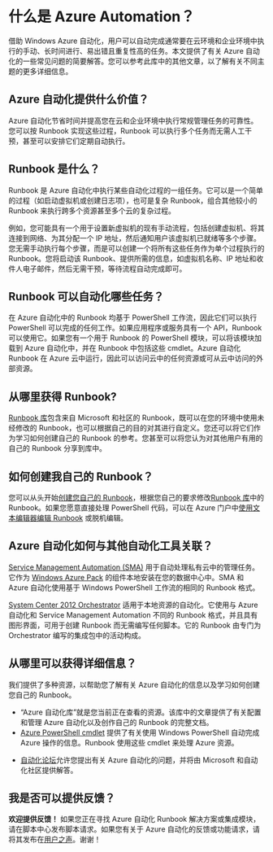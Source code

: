 <properties
	pageTitle="什么是 Azure 自动化？"
	description="了解 Azure 自动化提供的价值并获取常见问题的答案，以便您可以开始创建和使用 Runbook。"
	services="automation"
	documentationCenter=""
	authors="bwren"
	manager="stevenka"
	editor=""/>

<tags
	ms.service="automation"
	ms.date="07/06/2015"
	wacn.date="10/08/2015"/>

# 什么是 Azure Automation？

借助 Windows Azure 自动化，用户可以自动完成通常要在云环境和企业环境中执行的手动、长时间进行、易出错且重复性高的任务。本文提供了有关 Azure 自动化的一些常见问题的简要解答。您可以参考此库中的其他文章，以了解有关不同主题的更多详细信息。

## Azure 自动化提供什么价值？

Azure 自动化节省时间并提高您在云和企业环境中执行常规管理任务的可靠性。您可以按 Runbook 实现这些过程，Runbook 可以执行多个任务而无需人工干预，甚至可以安排它们定期自动执行。

## Runbook 是什么？

Runbook 是 Azure 自动化中执行某些自动化过程的一组任务。它可以是一个简单的过程（如启动虚拟机或创建日志项），也可是复杂 Runbook，组合其他较小的 Runbook 来执行跨多个资源甚至多个云的复杂过程。

例如，您可能具有一个用于设置新虚拟机的现有手动流程，包括创建虚拟机、将其连接到网络、为其分配一个 IP 地址，然后通知用户该虚拟机已就绪等多个步骤。您无需手动执行每个步骤，而是可以创建一个将所有这些任务作为单个过程执行的 Runbook。您将启动该 Runbook、提供所需的信息，如虚拟机名称、IP 地址和收件人电子邮件，然后无需干预，等待流程自动完成即可。


## Runbook 可以自动化哪些任务？

在 Azure 自动化中的 Runbook 均基于 PowerShell 工作流，因此它们可以执行 PowerShell 可以完成的任何工作。如果应用程序或服务具有一个 API，Runbook 可以使用它。如果您有一个用于 Runbook 的 PowerShell 模块，可以将该模块加载到 Azure 自动化中，并在 Runbook 中包括这些 cmdlet。Azure 自动化 Runbook 在 Azure 云中运行，因此可以访问云中的任何资源或可从云中访问的外部资源。<!--使用[混合 Runbook 辅助角色](/documentation/articles/automation-hybrid-runbook-worker)，Runbook 可以在您的本地数据中心运行以管理本地资源。-->


## 从哪里获得 Runbook?

[Runbook 库](http://msdn.microsoft.com/zh-cn/library/azure/dn781422.aspx)包含来自 Microsoft 和社区的 Runbook，既可以在您的环境中使用未经修改的 Runbook，也可以根据自己的目的对其进行自定义。您还可以将它们作为学习如何创建自己的 Runbook 的参考。您甚至可以将您认为对其他用户有用的自己的 Runbook 分享到库中。


## 如何创建我自己的 Runbook？

您可以从头开始[创建您自己的 Runbook](http://msdn.microsoft.com/zh-cn/library/azure/dn643637.aspx)，根据您自己的要求修改[Runbook 库](http://msdn.microsoft.com/zh-cn/library/azure/dn781422.aspx)中的 Runbook。如果您愿意直接处理 PowerShell 代码，可以在 Azure 门户中[使用文本编辑器编辑 Runbook](http://msdn.microsoft.com/zh-cn/library/azure/dn879137.aspx) 或脱机编辑。<!--如果您希望在不接触底层代码的情况下编辑 Runbook，那么可以使用 Azure 预览门户中的[图形编辑器](/documentation/articles/automation-graphical-authoring-intro)。-->


## Azure 自动化如何与其他自动化工具关联？

[Service Management Automation (SMA)](http://technet.microsoft.com/zh-cn/library/dn469260.aspx) 用于自动处理私有云中的管理任务。它作为 [Windows Azure Pack](http://www.microsoft.com/zh-cn/server-cloud/products/windows-azure-pack/default.aspx) 的组件本地安装在您的数据中心中。SMA 和 Azure 自动化使用基于 Windows PowerShell 工作流的相同的 Runbook 格式<!--，但 SMA 不支持[图形 Runbook](/documentation/articles/automation-graphical-authoring-intro)-->。

[System Center 2012 Orchestrator](http://technet.microsoft.com/zh-cn/library/hh237242.aspx) 适用于本地资源的自动化。它使用与 Azure 自动化和 Service Management Automation 不同的 Runbook 格式，并且具有图形界面，可用于创建 Runbook 而无需编写任何脚本。它的 Runbook 由专门为 Orchestrator 编写的集成包中的活动构成。

## 从哪里可以获得详细信息？

我们提供了多种资源，以帮助您了解有关 Azure 自动化的信息以及学习如何创建您自己的 Runbook。

- “Azure 自动化库”就是您当前正在查看的资源。该库中的文章提供了有关配置和管理 Azure 自动化以及创作自己的 Runbook 的完整文档。
- [Azure PowerShell cmdlet](http://msdn.microsoft.com/zh-cn/library/jj156055.aspx) 提供了有关使用 Windows PowerShell 自动完成 Azure 操作的信息。Runbook 使用这些 cmdlet 来处理 Azure 资源。
<!--- [Azure 自动化博客](http://azure.microsoft.com/blog/tag/azure-automation)提供了有关来自 Microsoft 的 Azure 自动化的最新信息。欢迎订阅 Azure 自动化博客，随时了解 Azure 自动化团队提供的最新信息。-->
- [自动化论坛](https://social.msdn.microsoft.com/Forums/azure/zh-cn/home?forum=azureautomation)允许您提出有关 Azure 自动化的问题，并将由 Microsoft 和自动化社区提供解答。

## 我是否可以提供反馈？

**欢迎提供反馈！** 如果您正在寻找 Azure 自动化 Runbook 解决方案或集成模块，请在脚本中心发布脚本请求。如果您有关于 Azure 自动化的反馈或功能请求，请将其发布在[用户之声](/product-feedback)。谢谢！

<!---HONumber=67-->